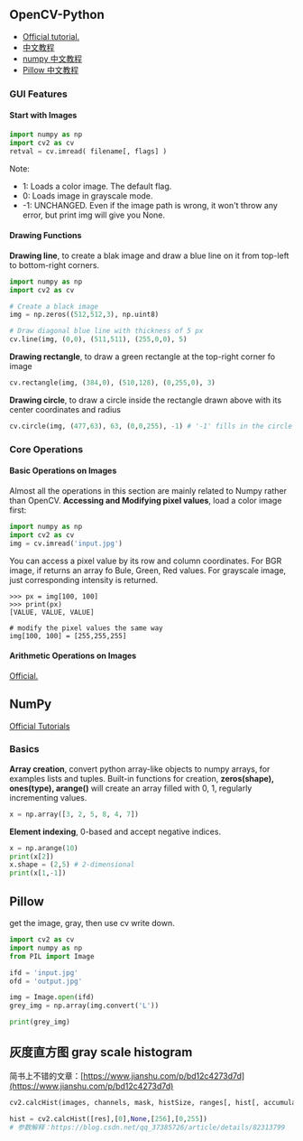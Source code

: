 ## OpenCV-Python
- [Official tutorial.](https://docs.opencv.org/master/d0/de3/tutorial_py_intro.html)
- [中文教程](https://www.kancloud.cn/aollo/aolloopencv/269602)
- [numpy 中文教程](https://www.numpy.org.cn/user/)
- [Pillow 中文教程](https://pillow-cn.readthedocs.io/zh_CN/latest/handbook/tutorial.html)

### GUI Features
#### Start with Images
```python
import numpy as np
import cv2 as cv
retval = cv.imread( filename[, flags] )
```
Note:
- 1: Loads a color image. The default flag.
- 0: Loads image in grayscale mode.
- -1: UNCHANGED.
Even if the image path is wrong, it won't throw any error, but print img will give you None.

#### Drawing Functions
**Drawing line**, to create a blak image and draw a blue line on it from top-left to bottom-right corners.
```python
import numpy as np
import cv2 as cv

# Create a black image
img = np.zeros((512,512,3), np.uint8)

# Draw diagonal blue line with thickness of 5 px
cv.line(img, (0,0), (511,511), (255,0,0), 5)
```

**Drawing rectangle**, to draw a green rectangle at the top-right corner fo image
```python
cv.rectangle(img, (384,0), (510,128), (0,255,0), 3)
```

**Drawing circle**, to draw a circle inside the rectangle drawn above with its center coordinates and radius
```python
cv.circle(img, (477,63), 63, (0,0,255), -1) # '-1' fills in the circle
```

### Core Operations
#### Basic Operations on Images
Almost all the operations in this section are mainly related to Numpy rather than OpenCV.
**Accessing and Modifying pixel values**, load a color image first:
```python
import numpy as np
import cv2 as cv
img = cv.imread('input.jpg')
```
You can access a pixel value by its row and column coordinates. For BGR image, if returns an array fo Bule, Green, Red values. For grayscale image, just corresponding intensity is returned.
```
>>> px = img[100, 100]
>>> print(px)
[VALUE, VALUE, VALUE]

# modify the pixel values the same way
img[100, 100] = [255,255,255]
```
#### Arithmetic Operations on Images
[Official.](https://docs.opencv.org/master/d0/d86/tutorial_py_image_arithmetics.html)

## NumPy
[Official Tutorials](https://numpy.org/devdocs/user/tutorials_index.html)
### Basics
**Array creation**, convert python array-like objects to numpy arrays, for examples lists and tuples. Built-in functions for creation, **zeros(shape), ones(type), arange()** will create an array filled with 0, 1, regularly incrementing values.
```python
x = np.array([3, 2, 5, 8, 4, 7])
```
**Element indexing**, 0-based and accept negative indices.
```python
x = np.arange(10)
print(x[2])
x.shape = (2,5) # 2-dimensional
print(x[1,-1])
```

## Pillow
get the image, gray, then use cv write down.
```python
import cv2 as cv    
import numpy as np    
from PIL import Image    

ifd = 'input.jpg'    
ofd = 'output.jpg'    

img = Image.open(ifd)    
grey_img = np.array(img.convert('L'))    

print(grey_img)    
```

## 灰度直方图 gray scale histogram
简书上不错的文章：[https://www.jianshu.com/p/bd12c4273d7d](https://www.jianshu.com/p/bd12c4273d7d)
```python
cv2.calcHist(images, channels, mask, histSize, ranges[, hist[, accumulate ]])

hist = cv2.calcHist([res],[0],None,[256],[0,255])
# 参数解释：https://blog.csdn.net/qq_37385726/article/details/82313799
```


